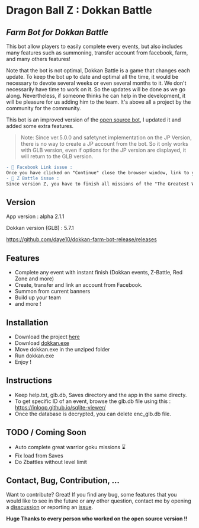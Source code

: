 # Dragon Ball Z : Dokkan Battle
## _Farm Bot for Dokkan Battle_

This bot allow players to easily complete every events, but also includes many features such as summoning, transfer account from facebook, farm, and many others features!

Note that the bot is not optimal, Dokkan Battle is a game that changes each update. To keep the bot up to date and optimal all the time, it would be necessary to devote several weeks or even several months to it. We don't necessarily have time to work on it. So the updates will be done as we go along. Nevertheless, if someone thinks he can help in the development, it will be pleasure for us adding him to the team. It's above all a project by the community for the community.

This bot is an improved version of the [open source bot](https://github.com/RobertRautenbach/Open-Source-Battle-Bot), I updated it and added some extra features.
> Note: Since ver.5.0.0 and safetynet implementation on the JP Version, there is no way to create a JP account from the bot.
> So it only works with GLB version, even if options for the JP version are displayed, it will return to the GLB version.

```diff
- 🔴 Facebook Link issue :
Once you have clicked on "Continue" close the browser window, link to your facebook account will process as well !!
- 🔴 Z Battle issue :
Since version Z, you have to finish all missions of the "The Greatest Warrior" panel (missions for beginners to unlock f2p LR goku) to unlock this mode ingame, working on it.
```

## Version
App version : alpha 2.1.1

Dokkan version (GLB) : 5.7.1

https://github.com/daye10/dokkan-farm-bot-release/releases
## Features

- Complete any event with instant finish (Dokkan events, Z-Battle, Red Zone and more)
- Create, transfer and link an account from Facebook.
- Summon from current banners
- Build up your team
- and more !

## Installation
- Download the project [here](https://github.com/daye10/dokkan-farm-bot-release/archive/refs/heads/master.zip)
- Download [dokkan.exe](https://mega.nz/file/kcpmxQAa#pA0aSVw7HKjHks1of36qJ9OTqe5y5Bd-9B2hPZ-vNts)
- Move dokkan.exe in the unziped folder
- Run  dokkan.exe 
- Enjoy !

## Instructions
- Keep help.txt, glb.db, Saves directory and the app  in the same directy.
- To get specific ID of an event, browse the glb.db file using this : https://inloop.github.io/sqlite-viewer/
- Once the database is decrypted, you can delete enc_glb.db file.

## TODO / Coming Soon
- Auto complete great warrior goku missions ⌛
- Fix load from Saves
- Do Zbattles without level limit
## Contact, Bug, Contribution, ...

Want to contribute? Great!
If you find any bug, some features that you would like to see in the future or any other question, contact me by opening a [disscussion](https://github.com/daye10/dokkan-battle-farm-bot-app/discussions) or reporting an [issue](https://github.com/daye10/dokkan-farm-bot-release/issues).

**Huge Thanks to every person who worked on the open source version !!**


   [open-source-bot]: https://github.com/RobertRautenbach/Open-Source-Battle-Bot

